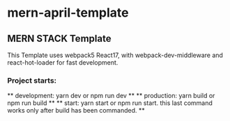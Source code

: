 # mern-april-template

## MERN STACK Template

This Template uses webpack5 React17,
with webpack-dev-middleware and react-hot-loader for fast development.

### Project starts:

** development: yarn dev or npm run dev **
** production: yarn build or npm run build **
** start: yarn start or npm run start. this last command works only after build has been commanded. **
